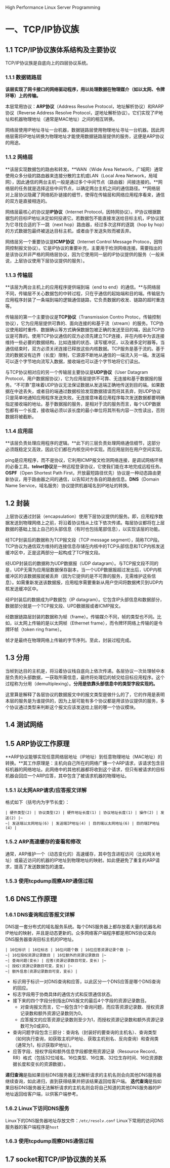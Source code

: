 High Performance Linux Server Programming

# 一、TCP/IP协议族

## 1.1 TCP/IP协议族体系结构及主要协议

TCP/IP协议族是自底向上的四层协议系统。

### 1.1.1 数据链路层

**该层实现了网卡接口的网络驱动程序，用以处理数据在物理媒介（如以太网、令牌环等）上的传输。**

本层常用协议：**ARP协议**（Address Resolve Protocol，地址解析协议）和RARP协议（Reverse Address Resolve Protocol，逆地址解析协议）。它们实现了IP地址和机器物理地址（通常是MAC地址）之间的相互转换。

网络层使用IP地址寻址一台机器，数据链路层使用物理地址寻址一台机器。因此网络层需将IP地址转换为物理地址才能使用数据链路层提供的服务，这便是ARP协议的用途。

### 1.1.2 网络层

**该层实现数据包的路由和转发。**WAN（Wide Area Network，广域网）通常使用众多分级的路由器来连接分散的主机或LAN（Local Area Network，局域网），因此通信的两台主机一般是通过多个中间节点（路由器）间接连接的。**网络层的任务就是选择这些中间节点，以确定两台主机之间的通信路径。**网络层对上层协议隐藏了网络拓扑链接的细节，使得在传输层和网络应用程序看来，通信的双方是直接相连的。

网络层最核心的协议是**IP协议**（Internet Protocol，因特网协议）。IP协议根据数据包的目标IP地址决定如何投递它。若数据包不能直接发送给目标主机，IP协议就为它寻找合适的下一跳（next hop）路由器，经过多次这样的逐跳（hop by hop）的方式数据包最终被送达目标主机，或者由于发送失败而被丢弃。

网络层另一个重要协议是**ICMP协议**（Internet Control Message Protoco，因特网控制报文协议）。它是IP协议的重要补充，主要用于检测网络连接。需要指出的是该协议并非严格的网络层协议，因为它使用同一层的IP协议提供的服务（一般来说，上层协议使用下层协议提供的服务）。

### 1.1.3 传输层

**该层为两台主机上的应用程序提供端到端（end to end）的通信。**与网络层不同，传输层不关心数据包的中转过程，只在乎通信的起始端和目的端。传输层为应用程序封装了一条端到端的逻辑通信链路，它负责数据的收发、链路的超时重连等。

传输层的第一个主要协议是**TCP协议**（Transmission Contro Protoc，传输控制协议），它为应用层提供可靠的、面向连接的和基于流（stream）的服务。TCP协议使用超时重传、数据确认等方式确保数据包被正确的发送至目的端，因此TCP协议是可靠的。使用TCP协议通信的双方必须先建立TCP连接，并在内核中为该连接维持一些必要的数据结构，比如连接的状态、读写缓冲区，以及诸多定时器等。当通信结束时，双方必须关闭连接已释放这些内核数据。TCP服务是基于流的。基于流的数据没有边界（长度）限制，它源源不断地从通信的一端流入另一端。发送端可以逐个字节地向流写入数据，接收端也可以逐个字节地将它们读出。

与TCP协议相对应的另一个传输层主要协议是**UDP协议**（User Datagram Protocol，用户数据报协议），它为应用层提供不可靠、无连接和基于数据报的服务。“不可靠”意味着UDP协议无法保证数据从发送端正确地传送到目的端。如果数据在中途丢失，或者目的端通过数据校验发现数据错误而将其丢弃，则UDP协议只是简单地通知应用程序发送失败。无连接意味着应用程序每次发送数据都要明确指定接收端的地址。基于数据报的服务，是相对于流的服务而言，每个UDP数据包都有一个长度，接收端必须以该长度的最小单位将其所有内容一次性读出，否则数据将被截断。

### 1.1.4 应用层

**该层负责处理应用程序的逻辑。**此下的三层负责处理网络通信细节，这部分必须既稳定又高效，因此它们都在内核空间中实现。而应用层则在用户空间实现。

ping是应用程序，而不是协议，它利用ICMP报文检测网络连接，是调试网络环境的必备工具。**telnet协议**是一种远程登录协议，它使我们能在本地完成远程任务。**OSPF**（Open Shortest Path First，开放最短路径优先）协议是一种动态路由更新协议，用于路由器之间的通信，以告知对方各自的路由信息。**DNS**（Domain Name Service，域名服务）协议提供机器域名到IP地址的转换。

## 1.2 封装

上层协议通过封装（encapsulation）使用下层协议提供的服务。即，应用程序数据发送到物理网络上之前，将沿着协议栈从上往下依次传递。每层协议都将在上层数据的基础上加上自己的头部信息（有时也包括尾部信息），以实现该层的功能。

经TCP封装后的数据称为TCP报文段（TCP message segment），简称TCP段。TCP协议为通信双方维持的连接信息存储在内核中的TCP头部信息和TCP内核发送缓冲区中，正是这两部分一起构成了TCP报文段。

经UDP封装后的数据称为UDP数据报（UDP datagram）。与TCP报文段不同的是，UDP无需为应用层数据保存副本，当一个UDP数据报超过发出后，UDP内核缓冲区的该数据报就被丢弃（因为它提供的是不可靠的服务，无需维护这些信息）。如需重新发送该数据报，应用程序需要重新从用户空间将数据拷贝到UDP内核发送缓冲区中。

经IP封装后的数据成为IP数据包（IP datagram）。它包含IP头部信息和数据部分，数据部分就是一个TCP报文段、UPD数据报或者ICMP报文。

经数据链路层封装的数据称为帧（frame）。传输媒介不同，帧的类型也不同。比如，以太网上传输的是以太网帧（Ethernet frame），而令牌环网络上传输的是令牌环帧（token ring frame）。

帧才是最终在物理网络上传输的字节序列。至此，封装过程完成。

## 1.3 分用

当帧到达目的主机是，将沿着协议栈自底向上依次传递。各层协议一次处理帧中本层负责的头部数据，一获取所需信息，最终将处理后的帧交给目标应用程序。这个过程称为分用（demultiplexing）。**分用是依靠头部信息中的类型字段实现的。**

这里算是解释了各层协议的数据报文中的报文类型是做什么的了，它的作用是表明本层的服务是为谁提供的，因为上层可能有多个协议都是用该协议提供的服务，多个协议通过类型来判断这个报文应该发送给上层的哪一个协议模块。

## 1.4 测试网络

## 1.5 ARP协议工作原理

**ARP协议能够实现任意网络层地址（IP地址）到任意物理地址（MAC地址）的转换。**其工作原理是：主机向自己所在的网络广播一个ARP请求，该请求包含目标机器的网络地址。此网络中的其他机器都将收到这个请求，但只有被请求的目标机器会回应一个ARP应答，其中包含了被请求机器的物理地址。

### 1.5.1 以太网ARP请求/应答报文详解

格式如下（括号内为字节长度）：
```
| 硬件类型(2) | 协议类型(2) | 硬件地址长度(1) | 协议地址长度(1) | 操作(2) | 发送(2) |~
~| 发送端以太网地址(6) | 发送端IP地址(4) | 目的端以太网地址(6) | 目的端IP地址(4) |
```
### 1.5.2 ARP高速缓存的查看和修改

通常，ARP维护一个（动态变化的）高速缓存，其中包含进程访问（比如网关地址）或最近访问的机器的IP地址到物理地址的映射。如此便避免了重复的ARP请求，提高了发送数据包的速度。

### 1.5.3 使用tcpdump观察ARP通信过程

## 1.6 DNS工作原理

### 1.6.1 DNS查询和应答报文详解

DNS是一套分布式的域名服务系统。每个DNS服务器上都存放着大量的机器名和IP地址的映射，并且是动态更新的。众多网络客户端程序都是用DNS协议来向DNS服务器查询目标主机的IP地址。

```
| 16位标识 | 16位标志 | 16位问题个数 | 16位应答资源记录个数 |~
~| 16位授权资源记录数目 | 16位额外的资源记录数目 |~
~| 查询问题(变长) | 应答(资源记录数目可变，变长) |~
~| 授权(资源记录数目可变，变长) |~
~| 额外信息(资源记录数目可变，变长) |
```

- 标识用于标识一对DNS查询和应答，以此区分一个DNS应答是哪个DNS查询的回应。
- 标志字段用于协商具体的通信方式和反馈通信状态。
- 接下来的四个字段分别指出DNS报文的最后4个字段的资源记录数目。
    - 对查询报文而言，它一般包含1个查询问题，而应答资源记录数、授权资源记录数和额外资源记录数则为0。
    - 应答报文的应答资源记录数则至少为1，而授权资源记录数和额外资源记录数可为0或非0。
- 查询问题字段包含三部分：查询名（封装好的要查询的主机名）、查询类型（如何执行查询，如获取主机IP地址、获取主机别名、反向查询）和查询类（通常为1，标识获取IP地址）。
- 应答字段、授权字段和额外信息字段都使用资源记录（Resource Record，RR）格式（包括32位域名、16位类型、16位类、32位生存时间、16位资源数据长度和变长的资源数据）。

**递归查询**是指如果目标DNS服务器无法解析请求的主机名则会向其他DNS服务器继续查询，如此递归，直到获得结果并把该结果返回给客户端。
**迭代查询**是指如果目标DNS服务器无法解析请求的主机名则会将自己知道的其他DNS服务器的IP地址返回给客户端，以供客户端参考。

### 1.6.2 Linux下访问DNS服务

Linux下的DNS服务器地址存放文件：`/etc/resolv.conf`
Linux下常用的访问DNS服务器的客户端程序是`host`

### 1.6.3 使用tcpdump观察DNS通信过程

## 1.7 socket和TCP/IP协议族的关系

